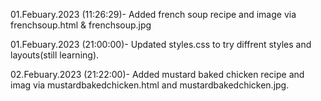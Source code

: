01.Febuary.2023 (11:26:29)- Added french soup recipe and image via frenchsoup.html & frenchsoup.jpg

01.Febuary.2023 (21:00:00)- Updated styles.css to try diffrent styles and layouts(still learning).

02.Febuary.2023 (21:22:00)- Added mustard baked chicken recipe and imag via mustardbakedchicken.html and mustardbakedchicken.jpg.

